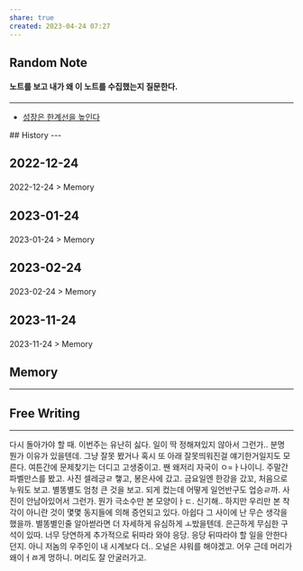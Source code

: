 ```yaml
---
share: true
created: 2023-04-24 07:27
---
```


## Random Note
#### 노트를 보고 내가 왜 이 노트를 수집했는지 질문한다.
---
<p><span><ul>
<li><a data-tooltip-position="top" aria-label="Infinity Drawer/성장은 한계선을 높인다.md" data-href="Infinity Drawer/성장은 한계선을 높인다.md" href="Infinity Drawer/성장은 한계선을 높인다.md" class="internal-link" target="_blank" rel="noopener">성장은 한계선을 높인다</a></li>
</ul></span></p>
## History
---
<h2><span><p>2022-12-24</p></span></h2><p><span><p><span alt="2022-12-24 > Memory" src="2022-12-24#Memory" class="internal-embed">2022-12-24 &gt; Memory</span></p></span></p><h2><span><p>2023-01-24</p></span></h2><p><span><p><span alt="2023-01-24 > Memory" src="2023-01-24#Memory" class="internal-embed">2023-01-24 &gt; Memory</span></p></span></p><h2><span><p>2023-02-24</p></span></h2><p><span><p><span alt="2023-02-24 > Memory" src="2023-02-24#Memory" class="internal-embed">2023-02-24 &gt; Memory</span></p></span></p><h2><span><p>2023-11-24</p></span></h2><p><span><p><span alt="2023-11-24 > Memory" src="2023-11-24#Memory" class="internal-embed">2023-11-24 &gt; Memory</span></p></span></p>


## Memory
---




## Free Writing
---
다시 돌아가야 할 때. 이번주는 유난히 싫다. 일이 딱 정해져있지 않아서 그런가.. 분명 뭔가 이유가 있을텐데. 그냥 잘못 봤거나 혹시 또 아래 잘못띄워진걸 얘기한거일지도 모른다. 
여튼간에 문제찾기는 더디고 고생중이고. 짼 왜저리 자국이 ㅇ=ㅏ나이니. 주말간 파벨만스를 봤고. 사진 셀레긍ㄹ 햏고, 봉은사에 갔고. 금요일엔 한강을 갔꼬, 처음으로 누워도 보고. 별똥별도 엄청 큰 것을 보고. 되게 컸는데 어떻게 일언반구도 업승ㄹ까. 사진이 안남아있어서 그런가. 뭔가 극소수만 본 모양이ㅏㄷ. 신기해.. 하지만 우리만 본 착각이 아니란 것이 몇몇 동지들에 의해 증언되고 있다. 아쉽다 그 사이에 난 무슨 생각을 했을까. 별똥별인줄 알아썯라면 더 자세하게 유심하게 ㅗ밨을텐데. 은근하게 무심한 구석이 있따. 너무 당연하게 추가적으로 뒤따라 와야 응당. 응당 뒤따라야 할 일을 안한다던지. 아니 저놈의 우주인이 내 시계보다 더.. 오널은 샤워를 해야겠고. 어우 근데 머리가 왜이ㅓㅀ게 멍하니. 머리도 잘 안굴러가고. 